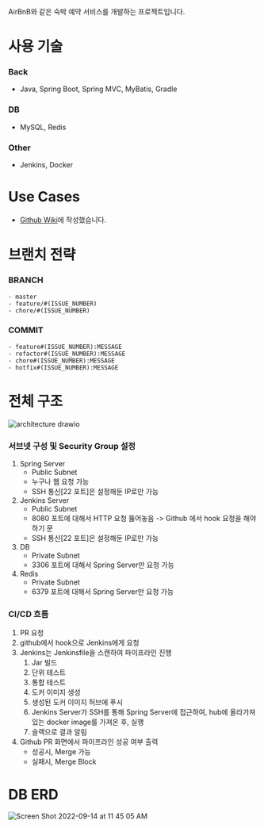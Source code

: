 AirBnB와 같은 숙박 예약 서비스를 개발하는 프로젝트입니다.
    
# 사용 기술
### Back
- Java, Spring Boot, Spring MVC, MyBatis, Gradle
### DB
- MySQL, Redis
### Other
- Jenkins, Docker

# Use Cases

- [Github Wiki](https://github.com/f-lab-edu/airjnc/wiki/Use-Cases)에 작성했습니다.

# 브랜치 전략
### BRANCH
    - master
    - feature/#(ISSUE_NUMBER)
    - chore/#(ISSUE_NUMBER)
### COMMIT
    - feature#(ISSUE_NUMBER):MESSAGE
    - refactor#(ISSUE_NUMBER):MESSAGE
    - chore#(ISSUE_NUMBER):MESSAGE
    - hotfix#(ISSUE_NUMBER):MESSAGE

# 전체 구조
![architecture drawio](https://user-images.githubusercontent.com/41284492/191675159-eea72ada-a76b-450c-9769-8cf7f520a008.png)

### 서브넷 구성 및 Security Group 설정
1. Spring Server
    - Public Subnet
    - 누구나 웹 요청 가능
    - SSH 통신[22 포트]은 설정해둔 IP로만 가능
2. Jenkins Server
    - Public Subnet
    - 8080 포트에 대해서 HTTP 요청 뚫어놓음 -> Github 에서 hook 요청을 해야하기 문
    - SSH 통신[22 포트]은 설정해둔 IP로만 가능
3. DB
    - Private Subnet
    - 3306 포트에 대해서 Spring Server만 요청 가능
4. Redis
    - Private Subnet
    - 6379 포트에 대해서 Spring Server만 요청 가능
### CI/CD 흐름
1. PR 요청
2. github에서 hook으로 Jenkins에게 요청
3. Jenkins는 Jenkinsfile을 스캔하여 파이프라인 진행
    1. Jar 빌드
    2. 단위 테스트
    3. 통합 테스트
    4. 도커 이미지 생성
    5. 생성된 도커 이미지 허브에 푸시
    6. Jenkins Server가 SSH를 통해 Spring Server에 접근하여, hub에 올라가져있는 docker image를 가져온 후, 실행
    7. 슬랙으로 결과 알림
4. Github PR 화면에서 파이프라인 성공 여부 출력
    - 성공시, Merge 가능
    - 실패시, Merge Block

# DB ERD

![Screen Shot 2022-09-14 at 11 45 05 AM](https://user-images.githubusercontent.com/41284492/191655860-f0b6904a-0d91-4d77-a25f-a8bc952a2790.png)
